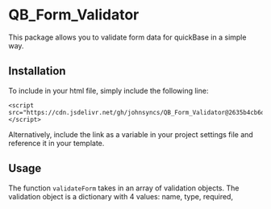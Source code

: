 # QB_Form_Validator

This package allows you to validate form data for quickBase in a simple way.

## Installation
To include in your html file, simply include the following line:

    <script src="https://cdn.jsdelivr.net/gh/johnsyncs/QB_Form_Validator@2635b4cb6d0db067fb6e59ea01875bd63a0dcd52/QB_Form_Validator.js"></script>

Alternatively, include the link as a variable in your project settings file and reference it in your template.

## Usage
The function `validateForm` takes in an array of validation objects. The validation object is a dictionary with 4 values: name, type, required, 